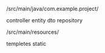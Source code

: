 /src/main/java/com.example.project/

controller
entity
dto
repository



/src/main/resources/

templetes
static
